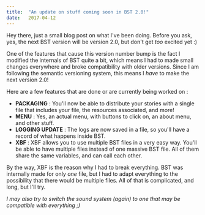 ```yaml
---
title:  "An update on stuff coming soon in BST 2.0!"
date:   2017-04-12
---
```


Hey there, just a small blog post on what I've been doing. Before you ask, yes, the next BST version will be version 2.0, but don't get *too* excited yet :)

One of the features that cause this version number bump is the fact I modified the internals of BST quite a bit, which means I had to made small changes everywhere and broke compatibility with older versions. Since I am following the semantic versioning system, this means I *have* to make the next version 2.0!

Here are a few features that are done or are currently being worked on :

- **PACKAGING** : You'll now be able to distribute your stories with a single file that includes your file, the resources associated, and more!
- **MENU** : Yes, an actual menu, with buttons to click on, an about menu, and other stuff.
- **LOGGING UPDATE** : The logs are now saved in a file, so you'll have a record of what happens inside BST.
- **XBF** : XBF allows you to use multiple BST files in a very easy way. You'll be able to have multiple files instead of one massive BST file. All of them share the same variables, and can call each other.

By the way, XBF is the reason why I had to break everything. BST was internally made for only *one* file, but I had to adapt everything to the possibility that there would be multiple files. All of that is complicated, and long, but I'll try.

*I may also try to switch the sound system (again) to one that may be compatible with everything ;)*
